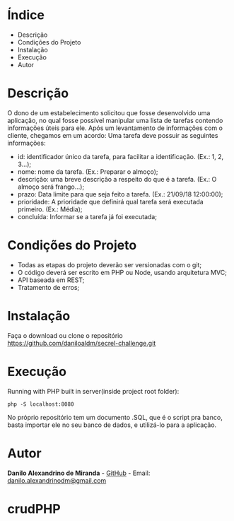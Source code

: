 #  Índice

* Descrição
* Condições do Projeto
* Instalação
* Execução
* Autor

#  Descrição

O dono de um estabelecimento solicitou que fosse desenvolvido uma aplicação, no qual
fosse possível manipular uma lista de tarefas contendo informações úteis para ele.
Após um levantamento de informações com o cliente, chegamos em um acordo:
Uma tarefa deve possuir as seguintes informações:
- id: identificador único da tarefa, para facilitar a identificação. (Ex.: 1, 2, 3...);
- nome: nome da tarefa. (Ex.: Preparar o almoço);
- descrição: uma breve descrição a respeito do que é a tarefa. (Ex.: O almoço será
frango...);
- prazo: Data limite para que seja feito a tarefa. (Ex.: 21/09/18 12:00:00);
- prioridade: A prioridade que definirá qual tarefa será executada primeiro. (Ex.:
Média);
- concluída: Informar se a tarefa já foi executada;

#  Condições do Projeto

 - Todas as etapas do projeto deverão ser versionadas com o git;
 - O código deverá ser escrito em PHP ou Node, usando arquitetura MVC;
 - API baseada em REST;
 - Tratamento de erros;

#  Instalação

Faça o download ou clone o repositório
https://github.com/daniloaldm/secrel-challenge.git


# Execução

Running with PHP built in server(inside project root folder):
```
php -S localhost:8080
```

No próprio repositório tem um documento .SQL, que é o script pra banco, basta importar ele no seu banco de dados, e utilizá-lo para a aplicação.

# Autor

**Danilo Alexandrino de Miranda** - [GitHub](https://github.com/daniloaldm) - Email: [danilo.alexandrinodm@gmail.com](danilo.alexandrinodm@gmail.com)


# crudPHP
